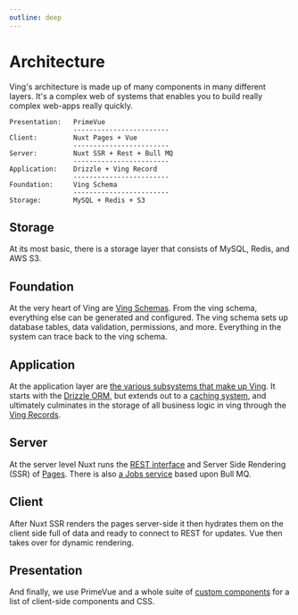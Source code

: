 ```yaml
---
outline: deep
---
```

# Architecture

Ving's architecture is made up of many components in many different layers. It's a complex web of systems that enables you to build really complex web-apps really quickly.

```
Presentation:   PrimeVue
                ------------------------
Client:         Nuxt Pages + Vue
                ------------------------
Server:         Nuxt SSR + Rest + Bull MQ
                ------------------------
Application:    Drizzle + Ving Record
                ------------------------
Foundation:     Ving Schema
                ------------------------
Storage:        MySQL + Redis + S3
```

## Storage
At its most basic, there is a storage layer that consists of MySQL, Redis, and AWS S3.

## Foundation

At the very heart of Ving are [Ving Schemas](subsystems/ving-schema). From the ving schema, everything else can be generated and configured. The ving schema sets up database tables, data validation, permissions, and more. Everything in the system can trace back to the ving schema.

## Application

At the application layer are [the various subsystems that make up Ving](subsystems/cache). It starts with the [Drizzle ORM](subsystems/drizzle), but extends out to a [caching system](subsystems/cache), and ultimately culminates in the storage of all business logic in ving through the [Ving Records](subsystems/ving-record).

## Server

At the server level Nuxt runs the [REST interface](subsystems/rest) and Server Side Rendering (SSR) of [Pages](subsystems/ui#pages). There is also [a Jobs service](subsystems/jobs) based upon Bull MQ.

## Client

After Nuxt SSR renders the pages server-side it then hydrates them on the client side full of data and ready to connect to REST for updates. Vue then takes over for dynamic rendering.

## Presentation

And finally, we use PrimeVue and a whole suite of [custom components](subsystems/ui#components) for a list of client-side components and CSS. 